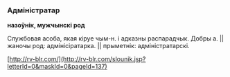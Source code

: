 ### Адміністратар
**назоўнік, мужчынскі род**

Службовая асоба, якая кіруе чым-н. і адказны распарадчык. Добры а. || жаночы род: адмінісіратарка. || прыметнік: адміністратарскі.

<a rel="author">[http://rv-blr.com/](http://rv-blr.com/slounik.jsp?letterId=0&maskId=0&pageId=137)</a>
